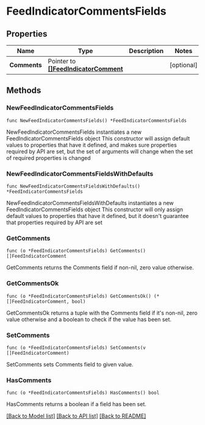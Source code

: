 # FeedIndicatorCommentsFields

## Properties

Name | Type | Description | Notes
------------ | ------------- | ------------- | -------------
**Comments** | Pointer to [**[]FeedIndicatorComment**](FeedIndicatorComment.md) |  | [optional] 

## Methods

### NewFeedIndicatorCommentsFields

`func NewFeedIndicatorCommentsFields() *FeedIndicatorCommentsFields`

NewFeedIndicatorCommentsFields instantiates a new FeedIndicatorCommentsFields object
This constructor will assign default values to properties that have it defined,
and makes sure properties required by API are set, but the set of arguments
will change when the set of required properties is changed

### NewFeedIndicatorCommentsFieldsWithDefaults

`func NewFeedIndicatorCommentsFieldsWithDefaults() *FeedIndicatorCommentsFields`

NewFeedIndicatorCommentsFieldsWithDefaults instantiates a new FeedIndicatorCommentsFields object
This constructor will only assign default values to properties that have it defined,
but it doesn't guarantee that properties required by API are set

### GetComments

`func (o *FeedIndicatorCommentsFields) GetComments() []FeedIndicatorComment`

GetComments returns the Comments field if non-nil, zero value otherwise.

### GetCommentsOk

`func (o *FeedIndicatorCommentsFields) GetCommentsOk() (*[]FeedIndicatorComment, bool)`

GetCommentsOk returns a tuple with the Comments field if it's non-nil, zero value otherwise
and a boolean to check if the value has been set.

### SetComments

`func (o *FeedIndicatorCommentsFields) SetComments(v []FeedIndicatorComment)`

SetComments sets Comments field to given value.

### HasComments

`func (o *FeedIndicatorCommentsFields) HasComments() bool`

HasComments returns a boolean if a field has been set.


[[Back to Model list]](../README.md#documentation-for-models) [[Back to API list]](../README.md#documentation-for-api-endpoints) [[Back to README]](../README.md)


